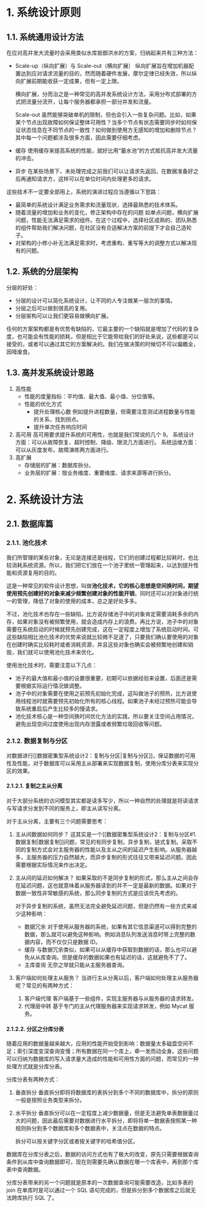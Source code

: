 
# 1. 系统设计原则

## 1.1. 系统通用设计方法

在应对高并发大流量时会采用类似水库抵御洪水的方案，归纳起来共有三种方法：
- Scale-up（纵向扩展）与 Scale-out（横向扩展）
    纵向扩展旨在增加机器配置达到应对请求流量的目的，然而随着硬件发展，摩尔定律已经失效，所以纵向扩展前期能收获一定成果，但有一定上限。

    横向扩展，分而治之是一种常见的高并发系统设计方法，采用分布式部署的方式把流量分流开，让每个服务器都承担一部分并发和流量。
    
    Scale-out 虽然能够突破单机的限制，但也会引入一些复杂问题。比如，如果某个节点出现故障如何保证整体可用性？当多个节点有状态需要同步时如何保证状态信息在不同节点的一致性？如何做到使用方无感知的增加和删除节点？其中每一个问题都涉及很多方面，因此需要仔细考虑。
- 缓存
    使用缓存来提高系统的性能，就好比用“蓄水池”的方式抵抗高并发大流量的冲击。
- 异步
    在某些场景下，未处理完成之前我们可以让请求先返回，在数据准备好之后再通知请求方，这样可以在单位时间内处理更多的请求。

这些技术不一定要全部用上，系统的演进过程应当遵循以下思路：
- 最简单的系统设计满足业务需求和流量现状，选择最熟悉的技术体系。
- 随着流量的增加和业务的变化，修正架构中存在的问题
    如单点问题，横向扩展问题，性能无法满足需求的组件。在这个过程中，选择社区成熟的、团队熟悉的组件帮助我们解决问题，在社区没有合适解决方案的前提下才会自己造轮子。
- 对架构的小修小补无法满足需求时，考虑重构、重写等大的调整方式以解决现有的问题。

## 1.2. 系统的分层架构

分层的好处：
- 分层的设计可以简化系统设计，让不同的人专注做某一层次的事情。
- 分层之后可以做到很高的复用。
- 分层架构可以让我们更容易做横向扩展。

任何的方案架构都是有优势有缺陷的，它最主要的一个缺陷就是增加了代码的复杂度，也可能会有性能的损耗，但是相比于它能带给我们的好处来说，这些都是可以接受的，或者可以通过其它的方案解决的。我们在做决策的时候切不可以偏概全，因噎废食。

## 1.3. 高并发系统设计思路

1. 高性能
    - 性能的度量指标：平均值、最大值、最小值、分位值等。
    - 性能的优化方式
        - 提升处理核心数
            例如提升进程数量，但需要注意测试进程数量与性能的关系，找到拐点。
        - 提升单次任务响应时间
2. 高可用
    高可用要求提升系统的可用性，也就是我们常说的几个 9。
    系统设计方面：可以从故障恢复、超时控制、降级、限流几方面进行。
    系统运维方面：可以从灰度发布，故障演练两方面进行。
3. 高扩展
    - 存储层的扩展：数据库拆分。
    - 业务层的扩展：按业务维度、重要维度、请求来源等进行拆分。

# 2. 系统设计方法

## 2.1. 数据库篇

### 2.1.1. 池化技术

我们所管理的某些对象，无论是连接还是线程，它们的创建过程都比较耗时，也比较消耗系统资源。所以，我们把它们放在一个池子里统一管理起来，以达到提升性能和资源复用的目的。

这是一种常见的软件设计思想，叫做**池化技术，它的核心思想是空间换时间，期望使用预先创建好的对象来减少频繁创建对象的性能开销**，同时还可以对对象进行统一的管理，降低了对象的使用的成本，总之是好处多多。

不过，池化技术也存在一些缺陷，比方说存储池子中的对象肯定需要消耗多余的内存，如果对象没有被频繁使用，就会造成内存上的浪费。再比方说，池子中的对象需要在系统启动的时候就预先创建完成，这在一定程度上增加了系统启动时间。可这些缺陷相比池化技术的优势来说就比较微不足道了，只要我们确认要使用的对象在创建时确实比较耗时或者消耗资源，并且这些对象也确实会被频繁地创建和销毁，我们就可以使用池化技术来优化。

使用池化技术时，需要注意以下几点：
- 池子的最大值和最小值的设置很重要，初期可以依据经验来设置，后面还是需要根据实际运行情况做调整。
- 池子中的对象需要在使用之前预先初始化完成，这叫做池子的预热，比方说使用线程池时就需要预先初始化所有的核心线程。如果池子未经过预热可能会导致系统重启后产生比较多的慢请求。
- 池化技术核心是一种空间换时间优化方法的实践，所以要关注空间占用情况，避免出现空间过度使用出现内存泄露或者频繁垃圾回收等问题。

### 2.1.2. 数据复制与分区

对数据进行[[数据密集型系统设计2：复制与分区|复制与分区]]，保证数据的可用性及性能，对于数据库可以采用主从部署来实现数据复制，使用分库分表来实现分区的效果。

#### 2.1.2.1. 复制之主从分离

对于大部分系统的访问模型其实都是读多写少，所以一种自然的处理就是将读请求与写请求分发到不同的服务上，即主从读写分离。

对于主从分离，主要有三个问题需要思考：
1. 主从间数据如何同步？
    这其实是一个[[数据密集型系统设计2：复制与分区#1. 数据复制|数据复制]]问题，常见的有同步复制，异步复制，链式复制。采取不同的复制方式会对主服务器的性能以及主从之间的延迟产生影响。从服务器越多，主服务器的压力自然越大，而异步复制的形式往往又带来延迟问题。因此需要根据实际情况来作出决定。
2. 主从间的延迟如何解决？
    如果采取的不是同步复制的形式，那么主从之间会存在延迟问题，这也就意味着从服务器读到的并不一定是最新的数据。如果对于数据一致性非常敏感的系统，那么同步复制的方式是应该优先考虑的。
    
    对于异步复制的系统，虽然无法完全避免延迟问题，但是仍然有一些方式来减少这种影响：
    - 数据冗余
        对于使用从服务器的系统，如果有其它信息渠道可以得到完整的数据，那么就可以避免这种影响。例如消息队列发送消息时带上完整的数据内容，而不仅仅只是数据 ID。
    - 缓存
        与数据冗余类似，如果可以从缓存中获取到数据的话，那么也可以避免从从库查询。但是缓存的数据如果也有延迟的话，这就避免不了了。
    - 主库查询
        无奈之举就只能从主服务器查询。
3. 客户端如何处理主从服务？
    当进行主从分离以后，客户端如何处理主从服务器呢？常见的有两种方式：
    1. 客户端代理
        客户端基于一些组件，实现主服务器与从服务器的请求转发。
    2. 代理层中转
        基于专门的主从代理服务器来实现请求转发，例如 Mycat 服务。

#### 2.1.2.2. 分区之分库分表

随着应用的数据量越来越大，应用的性能开始受到影响：数据量太多磁盘空间不足；索引深度变深查询变慢；所有数据在同一个库上，牵一发而动全身。这些问题可以归纳为数据库的写入请求量大造成的性能和可用性方面的问题，而常见的一种处理方式就是分库分表。

分库分表有两种方式：
1. 垂直拆分
    垂直拆分即将将数据库的表拆分到多个不同的数据库中，拆分的原则一般是按照业务类型来拆分。
2. 水平拆分
    垂直拆分可以在一定程度上减少数据量，但是无法避免单表数据量过大的问题，因此最后需要对数据进行水平拆分，即将将单一数据表按照某一种规则拆分到多个数据库和多个数据表中，关注点在数据的特点。
    
    拆分可以按关键字分区或者按关键字的哈希值分区。

数据库在分库分表之后，数据的访问方式也有了极大的改变，原先只需要根据查询条件到从库中查询数据即可，现在则需要先确认数据在哪一个库表中，再到那个库表中查询数据。

分库分表带来的另一个问题就是原本的一次数据查询可能需要改造，比如多表的 join 在单库时是可以通过一个 SQL 语句完成的，但是拆分到多个数据库之后就无法跨库执行 SQL 了。
